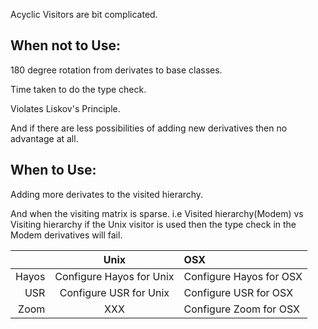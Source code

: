 Acyclic Visitors are bit complicated.

When not to Use:
-----------------
180 degree rotation from derivates to base classes.

Time taken to do the type check.

Violates Liskov's Principle.

And if there are less possibilities of adding new derivatives then no advantage at all.

When to Use:
------------
Adding more derivates to the visited hierarchy.

And when the visiting matrix is sparse. i.e Visited hierarchy(Modem) vs Visiting hierarchy
if the Unix visitor is used then the type check in the Modem derivatives will fail.

|    |  Unix    | OSX     |
|---:|:--------:|:--------|
|Hayos|Configure Hayos for Unix|Configure Hayos for OSX|
|USR|Configure USR for Unix|Configure USR for OSX|
|Zoom|   XXX    |Configure Zoom for OSX|
